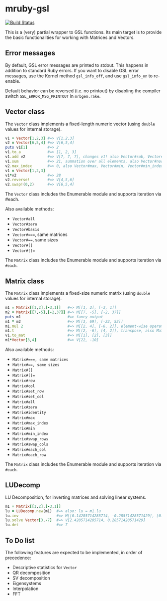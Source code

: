 # mruby-gsl
[![Build Status](https://travis-ci.org/UniTN-Mechatronics/mruby-gsl.svg)](https://travis-ci.org/UniTN-Mechatronics/mruby-gsl)

This is a (very) partial wrapper to GSL functions. Its main target is to provide the basic functionalities for working with Matrices and Vectors.

## Error messages
By default, GSL error messages are printed to stdout. This happens in addition to standard Ruby errors. If you want to disable GSL error messages, use the Kernel method `gsl_info_off`, and use `gsl_info_on` to re-enable.

Default behavior can be reversed (i.e. no printout) by disabling the compiler switch `GSL_ERROR_MSG_PRINTOUT` in `mrbgem.rake`.

## Vector class

The `Vector` class implements a fixed-length numeric vector (using `double` values for internal storage).

```ruby
v1 = Vector[1,2,3] #=> V[1,2,3]
v2 = Vector[6,5,4] #=> V[6,5,4]
puts v1[1]         #=> 2
v1.to_a            #=> [1, 2, 3]
v1.add v2          #=> V[7, 7, 7], changes v1! also Vector#sub, Vector#mul, Vector#div
v1.sum             #=> 21, summation over all elements, also Vector#norm
v2.max_index       #=> 0, also Vector#max, Vector#min, Vector#min_index
v1 = Vector[1,2,3]
v1*v2              #=> 28
v2.reverse!        #=> V[4,5,6]
v2.swap!(0,2)      #=> V[6,5,4]
```

The `Vector` class includes the Enumerable module and supports iteration via #each.

Also available methods:

* `Vector#all`
* `Vector#zero`
* `Vector#basis`
* `Vector#===`, same matrices
* `Vector#==`, same sizes
* `Vector#[]`
* `Vector#[]=`

The `Matrix` class includes the Enumerable module and supports iteration via `#each`.

## Matrix class

The `Matrix` class implements a fixed-size numeric matrix (using `double` values for internal storage).

```ruby
m1 = Matrix[[1,2],[-3,1]]   #=> M[[1, 2], [-3, 1]]
m2 = Matrix[[7,-5],[-2,37]] #=> M[[7, -5], [-2, 37]]
puts m1                     #=> fancy output
m1 * m2                     #=> M[[3, 69], [-23, 52]]
m1.mul 2                    #=> M[[2, 4], [-6, 2]], element-wise operators
m1.t                        #=> M[[2, -6], [4, 2]], transpose, also Matrix#t!
v1.to_mat                   #=> M[[1], [2], [3]]
m1*Vector[3,4]              #=> V[22, -10]
```

Also available methods:

* `Matrix#===, same matrices`
* `Matrix#==, same sizes`
* `Matrix#[]`
* `Matrix#[]=`
* `Matrix#row`
* `Matrix#col`
* `Matrix#set_row `
* `Matrix#set_col `
* `Matrix#all`
* `Matrix#zero`
* `Matrix#identity`
* `Matrix#max`
* `Matrix#max_index`
* `Matrix#min`
* `Matrix#min_index`
* `Matrix#swap_rows`
* `Matrix#swap_cols`
* `Matrix#each_col`
* `Matrix#each_row`

The `Matrix` class includes the Enumerable module and supports iteration via `#each`.

## LUDecomp

LU Decomposition, for inverting matrices and solving linear systems.

```ruby
m1 = Matrix[[1,2],[-3,1]] 
lu = LUDecomp.new(m1)  #=> also: lu = m1.lu
lu.inv                 #=> M[[0.14285714285714, -0.28571428571429], [0.42857142857143, 0.14285714285714]]
lu.solve Vector[3,-7]  #=> V[2.4285714285714, 0.28571428571429]
lu.det                 #=> 7
```

## To Do list

The following features are expected to be implemented, in order of precedence:

* Descriptive statistics for `Vector`
* QR decomposition
* SV decomposition
* Eigensystems
* Interpolation
* FFT
